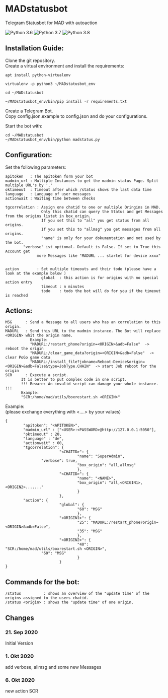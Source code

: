 # MADstatusbot
Telegram Statusbot for MAD with autoaction

![Python 3.6](https://img.shields.io/badge/python-3.6-blue.svg)
![Python 3.7](https://img.shields.io/badge/python-3.7-blue.svg)
![Python 3.8](https://img.shields.io/badge/python-3.8-blue.svg)

## Installation Guide:

Clone the git repository.  
Create a virtual environment and install the requirements:  
```
apt install python-virtualenv

virtualenv -p python3 ~/MADstatusbot_env

cd ~/MADstatusbot

~/MADstatusbot_env/bin/pip install -r requirements.txt
```

Create a Telegram Bot.  
Copy config.json.example to config.json and do your configurations.  

Start the bot with:  
```
cd ~/MADstatusbot
~/MADstatusbot_env/bin/python madstatus.py
```

## Configuration: 

Set the following parameters:  

```
apitoken   : The apitoken form your bot  
madmin_url : Multiple Instances to get the madmin status Page. Split multiple URL's by ','  
oktimeout  : Timeout after which /status shows the last data time  
language   : Language of user messages  
actionwait : Waiting time between checks  

tgcorrelation : Assign one chatid to one or multiple Oringins in MAD.  
                Only this chatid can query the Status and get Messages from the origins listet in box_origin.  
                If you set this to "all" you get status from all origins.  
                If you set this to "allmsg" you get messages from all origins.  
                "name" is only for your dokumentation and not used by the bot.  
		"verbose" ist optional. Default is False. If set to True this Account get  
			  more Messages like "MADURL ... startet for device xxxx"  
			  
             
action        : Set multiple timeouts and their todo (please have a look at the example below )  
                global  : this action is for origins with no special action entry  
                timeout : n minutes  
                todo    : todo the bot will do for you if the timeout is reached  
```

## Actions:
```
MSG      : Send a Message to all users who has an correlation to this origin.  
MADURL   : Send this URL to the madmin instance. The Bot will replace <ORIGIN> whit the origin name.
           Example:
           "MADURL:/restart_phone?origin=<ORIGIN>&adb=False"  -> reboot the origin
           "MADURL:/clear_game_data?origin=<ORIGIN>&adb=False"  -> clear PoGo game data
           "MADURL:/install_file?jobname=Reboot-Device&origin=<ORIGIN>&adb=False&type=JobType.CHAIN"  -> start Job reboot for the origin
SCR      : Execute a script. 
	   It is better to put complex code in one script.
	   !!! Beware: An invalid script can damage your whole instance. !!!
	   Example:
	   "SCR:/home/mad/utils/boxrestart.sh <ORIGIN>"
```

Example:  
(please exchange everything with <....> by your values)  

```
{
        "apitoken": "<APITOKEN>",
        "madmin_url" : ["<USER>:<PASSWORD>@http://127.0.0.1:5050"],
        "oktimeout" : 20,
        "language" : "de",
        "actionwait" : 60,
        "tgcorrelation": {
                        "<CHATID>": {
                                "name": "SuperAdmin",
				"verbose": true,
                                "box_origin": "all,allmsg"
                                },
                        "<CHATID>": {
                                "name": "<NAME>",
                                "box_origin": "all,<ORIGIN1>,<ORIGIN2>......."
                                }
                        },
        "action": {
                        "global": {
                                "60": "MSG"
                                },
                        "<ORIGIN1>": {
                                "25": "MADURL:/restart_phone?origin=<ORIGIN>&adb=False",
                                "35": "MSG"
                                },
                        "<ORIGIN2>": {
                                "40": "SCR:/home/mad/utils/boxrestart.sh <ORIGIN>",
				"60": "MSG"
                                }
                        }
}
```
## Commands for the bot:
```
/status          : shows an overview of the "update time" of the origins assigned to the users chatid.
/status <origin> : shows the "update time" of one origin.
```

## Changes

### 21. Sep 2020

Initial Version

### 1. Okt 2020

add verbose, allmsg and some new Messages

### 6. Okt 2020

new action SCR
